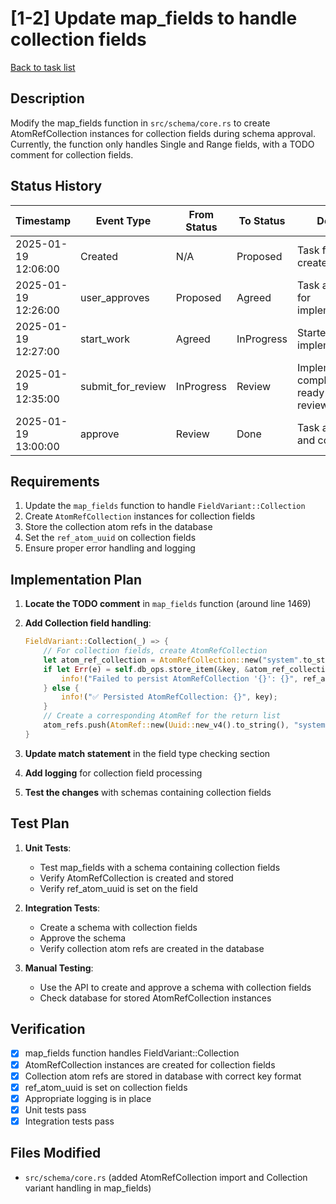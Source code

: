 # [1-2] Update map_fields to handle collection fields

[Back to task list](./tasks.md)

## Description

Modify the map_fields function in `src/schema/core.rs` to create AtomRefCollection instances for collection fields during schema approval. Currently, the function only handles Single and Range fields, with a TODO comment for collection fields.

## Status History

| Timestamp | Event Type | From Status | To Status | Details | User |
|-----------|------------|-------------|-----------|---------|------|
| 2025-01-19 12:06:00 | Created | N/A | Proposed | Task file created | User |
| 2025-01-19 12:26:00 | user_approves | Proposed | Agreed | Task approved for implementation | User |
| 2025-01-19 12:27:00 | start_work | Agreed | InProgress | Started implementation | AI_Agent |
| 2025-01-19 12:35:00 | submit_for_review | InProgress | Review | Implementation complete, ready for review | AI_Agent |
| 2025-01-19 13:00:00 | approve | Review | Done | Task approved and completed | User |

## Requirements

1. Update the `map_fields` function to handle `FieldVariant::Collection` 
2. Create `AtomRefCollection` instances for collection fields
3. Store the collection atom refs in the database
4. Set the `ref_atom_uuid` on collection fields
5. Ensure proper error handling and logging

## Implementation Plan

1. **Locate the TODO comment** in `map_fields` function (around line 1469)

2. **Add Collection field handling**:
   ```rust
   FieldVariant::Collection(_) => {
       // For collection fields, create AtomRefCollection
       let atom_ref_collection = AtomRefCollection::new("system".to_string());
       if let Err(e) = self.db_ops.store_item(&key, &atom_ref_collection) {
           info!("Failed to persist AtomRefCollection '{}': {}", ref_atom_uuid, e);
       } else {
           info!("✅ Persisted AtomRefCollection: {}", key);
       }
       // Create a corresponding AtomRef for the return list
       atom_refs.push(AtomRef::new(Uuid::new_v4().to_string(), "system".to_string()));
   }
   ```

3. **Update match statement** in the field type checking section

4. **Add logging** for collection field processing

5. **Test the changes** with schemas containing collection fields

## Test Plan

1. **Unit Tests**:
   - Test map_fields with a schema containing collection fields
   - Verify AtomRefCollection is created and stored
   - Verify ref_atom_uuid is set on the field

2. **Integration Tests**:
   - Create a schema with collection fields
   - Approve the schema
   - Verify collection atom refs are created in the database

3. **Manual Testing**:
   - Use the API to create and approve a schema with collection fields
   - Check database for stored AtomRefCollection instances

## Verification

- [x] map_fields function handles FieldVariant::Collection
- [x] AtomRefCollection instances are created for collection fields
- [x] Collection atom refs are stored in database with correct key format
- [x] ref_atom_uuid is set on collection fields
- [x] Appropriate logging is in place
- [x] Unit tests pass
- [x] Integration tests pass

## Files Modified

- `src/schema/core.rs` (added AtomRefCollection import and Collection variant handling in map_fields)
